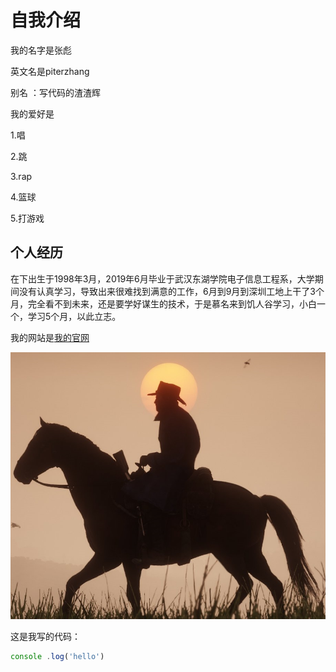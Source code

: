 # 自我介绍


我的名字是张彪

英文名是piterzhang

别名 ：写代码的渣渣辉

我的爱好是

1.唱

2.跳

3.rap

4.篮球

5.打游戏

## 个人经历

在下出生于1998年3月，2019年6月毕业于武汉东湖学院电子信息工程系，大学期间没有认真学习，导致出来很难找到满意的工作，6月到9月到深圳工地上干了3个月，完全看不到未来，还是要学好谋生的技术，于是慕名来到饥人谷学习，小白一个，学习5个月，以此立志。

我的网站是[我的官网](https://github.com/piterzzhang/)

![一张图片](1.png)


这是我写的代码：

```javascript
console .log('hello')
```

